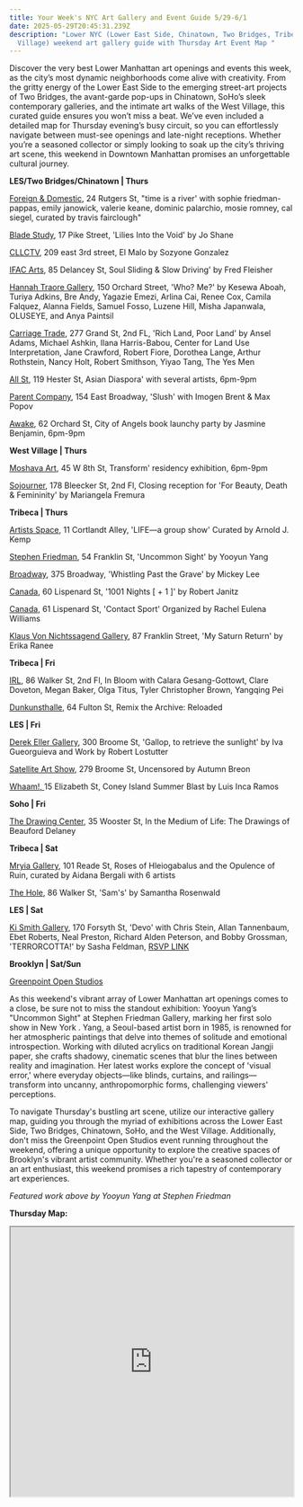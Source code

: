 ```yaml
---
title: Your Week's NYC Art Gallery and Event Guide 5/29-6/1
date: 2025-05-29T20:45:31.239Z
description: "Lower NYC (Lower East Side, Chinatown, Two Bridges, Tribeca, West
  Village) weekend art gallery guide with Thursday Art Event Map "
---
```

Discover the very best Lower Manhattan art openings and events this week, as the city’s most dynamic neighborhoods come alive with creativity. From the gritty energy of the Lower East Side to the emerging street-art projects of Two Bridges, the avant-garde pop-ups in Chinatown, SoHo’s sleek contemporary galleries, and the intimate art walks of the West Village, this curated guide ensures you won’t miss a beat. We’ve even included a detailed map for Thursday evening’s busy circuit, so you can effortlessly navigate between must-see openings and late-night receptions. Whether you’re a seasoned collector or simply looking to soak up the city’s thriving art scene, this weekend in Downtown Manhattan promises an unforgettable cultural journey.

**L﻿ES/Two Bridges/Chinatown | Thurs**

[Foreign & Domestic](https://foreigndomestic.io/), 24 Rutgers St, "time is a river' with sophie friedman-pappas, emily janowick, valerie keane, dominic palarchio, mosie romney, cal siegel, curated by travis fairclough"

[Blade Study](https://www.bladestudy.net/exhibitions), 17 Pike Street, 'Lilies Into the Void' by Jo Shane

[CLLCTV](https://www.instagram.com/cllctv.nyc), 209 east 3rd street, El Malo by Sozyone Gonzalez

[IFAC Arts](http://www.instagram.com/ifacarts), 85 Delancey St, Soul Sliding & Slow Driving' by Fred Fleisher

[Hannah Traore Gallery](https://hannahtraoregallery.com/exhibition/who-me/), 150 Orchard Street, 'Who? Me?' by Kesewa Aboah, Turiya Adkins, Bre Andy, Yagazie Emezi, Arlina Cai, Renee Cox, Camila Falquez, Alanna Fields, Samuel Fosso, Luzene Hill, Misha Japanwala, OLUSEYE, and Anya Paintsil

[Carriage Trade](https://www.carriagetrade.org/rich-land-poor-land), 277 Grand St, 2nd FL, 'Rich Land, Poor Land' by Ansel Adams, Michael Ashkin, Ilana Harris-Babou, Center for Land Use Interpretation, Jane Crawford, Robert Fiore, Dorothea Lange, Arthur Rothstein, Nancy Holt, Robert Smithson, Yiyao Tang, The Yes Men

[All St](https://allstnyc.com/), 119 Hester St, Asian Diaspora' with several artists, 6pm-9pm

[Parent Company](https://www.instagram.com/parent.company.gallery), 154 East Broadway, 'Slush' with Imogen Brent & Max Popov

[Awake](https://www.instagram.com/awakenewyorkclothing), 62 Orchard St, City of Angels book launchy party by Jasmine Benjamin, 6pm-9pm

**W﻿est Village | Thurs**

[Moshava Art](https://www.instagram.com/moshava.art), 45 W 8th St, Transform' residency exhibition, 6pm-9pm

[Sojourner](https://www.instagram.com/sojourner_gallery), 178 Bleecker St, 2nd Fl, Closing reception for 'For Beauty, Death & Femininity' by Mariangela Fremura

**T﻿ribeca | Thurs**

[Artists Space](https://artistsspace.org/exhibitions/arnold-kemp), 11 Cortlandt Alley, 'LIFE—a group show' Curated by Arnold J. Kemp

[Stephen Friedman](https://www.stephenfriedman.com/exhibitions/203-yooyun-yang-uncommon-sight-new-york-opening-on-thursday-29-may-6-8pm/), 54 Franklin St, 'Uncommon Sight' by Yooyun Yang

[Broadway](https://broadwaygallery.nyc/exhibitions/66-mickey-lee-whistling-past-the-grave/), 375 Broadway, 'Whistling Past the Grave' by Mickey Lee

[Canada](https://canadanewyork.com/exhibitions/1001-nights-1), 60 Lispenard St, '1001 Nights \[ + 1 ]' by Robert Janitz

[Canada](https://canadanewyork.com/exhibitions/contact-sport), 61 Lispenard St, 'Contact Sport' Organized by Rachel Eulena Williams

[Klaus Von Nichtssagend Gallery](https://klausgallery.com/exhibition/erika-ranee-my-saturn-return-2025-05-29/), 87 Franklin Street, 'My Saturn Return' by Erika Ranee

**T﻿ribeca | Fri**

[I﻿RL](https://www.instagram.com/irl.nyc), 86 Walker St, 2nd Fl, In Bloom with Calara Gesang-Gottowt, Clare Doveton, Megan Baker, Olga Titus, Tyler Christopher Brown, Yangqing Pei

[Dunkunsthalle](https://www.dunkunsthalle.com/), 64 Fulton St, Remix the Archive: Reloaded

**L﻿ES | Fri**

[Derek Eller Gallery](https://www.derekeller.com/), 300 Broome St, 'Gallop, to retrieve the sunlight' by Iva Gueorguieva and Work by Robert Lostutter

[Satellite Art Show](https://www.instagram.com/satelliteartshow), 279 Broome St, Uncensored by Autumn Breon

[Whaam!, ](https://www.instagram.com/whaam.whaam)15 Elizabeth St, Coney Island Summer Blast by Luis Inca Ramos

**S﻿oho | Fri**

[The Drawing Center](https://drawingcenter.org/exhibitions/beauford-delaney), 35 Wooster St, In the Medium of Life: The Drawings of Beauford Delaney

**T﻿ribeca | Sat**

[Mryia Gallery](https://www.instagram.com/mriya.gallery), 101 Reade St, Roses of Hleiogabalus and the Opulence of Ruin, curated by Aidana Bergali with 6 artists

[The Hole](http://theholenyc.com/), 86 Walker St, 'Sam's' by Samantha Rosenwald

**L﻿ES | Sat**

[Ki Smith Gallery](https://www.kismithgallery.com/), 170 Forsyth St, 'Devo' with Chris Stein, Allan Tannenbaum, Ebet Roberts, Neal Preston, Richard Alden Peterson, and Bobby Grossman, 'TERRORCOTTA!' by Sasha Feldman, [RSVP LINK](https://www.kismithgallery.com/event-details/terrorcotta-by-sasha-feldman/form) 

**B﻿rooklyn | Sat/Sun**[](https://greenpointopenstudios.com/)

[G﻿reenpoint Open Studios](https://greenpointopenstudios.com/map-guide/)

As this weekend's vibrant array of Lower Manhattan art openings comes to a close, be sure not to miss the standout exhibition: Yooyun Yang’s "Uncommon Sight" at Stephen Friedman Gallery, marking her first solo show in New York . Yang, a Seoul-based artist born in 1985, is renowned for her atmospheric paintings that delve into themes of solitude and emotional introspection. Working with diluted acrylics on traditional Korean Jangji paper, she crafts shadowy, cinematic scenes that blur the lines between reality and imagination. Her latest works explore the concept of 'visual error,' where everyday objects—like blinds, curtains, and railings—transform into uncanny, anthropomorphic forms, challenging viewers' perceptions.

To navigate Thursday's bustling art scene, utilize our interactive gallery map, guiding you through the myriad of exhibitions across the Lower East Side, Two Bridges, Chinatown, SoHo, and the West Village. Additionally, don't miss the Greenpoint Open Studios event running throughout the weekend, offering a unique opportunity to explore the creative spaces of Brooklyn's vibrant artist community. Whether you're a seasoned collector or an art enthusiast, this weekend promises a rich tapestry of contemporary art experiences.

*F﻿eatured work above by Yooyun Yang at Stephen Friedman*

**T﻿hursday Map:** 

<iframe src="https://www.google.com/maps/d/u/1/embed?mid=1BqcjYEitevfD0tn2sbwtJggvdu9fsc0&ehbc=2E312F" width="100%" height="480"></iframe>
